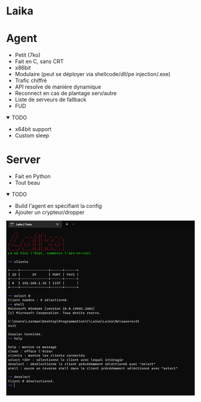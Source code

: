 # Laika

# Agent

* Petit (7ko)
* Fait en C, sans CRT
* x86bit
* Modulaire (peut se déployer via shellcode/dll/pe injection/.exe)
* Trafic chiffré
* API resolve de manière dynamique
* Reconnect en cas de plantage serv/autre
* Liste de serveurs de fallback
* FUD

<details open>
<summary>TODO</summary>

* x64bit support
* Custom sleep
</details>

# Server

* Fait en Python
* Tout beau

<details open>
<summary>TODO</summary>

* Build l'agent en spécifiant la config
* Ajouter un crypteur/dropper
</details>


![Alt text](Screenshots/Server.PNG "Screenshot du server")